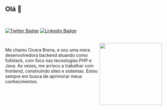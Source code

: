 
## Olá 👋

<br>

[![Twitter Badge](https://img.shields.io/badge/-twitter-%231DA1F2?style=for-the-badge&logo=twitter&logoColor=white)](https://twitter.com/ccbrens)
[![Linkedin Badge](https://img.shields.io/badge/-linkedin-%230077B5?style=for-the-badge&logo=linkedin&logoColor=white)](https://www.linkedin.com/in/cicerabrens/)

<br>

<img align="right" width="200px" src="https://i2.wp.com/allhtaccess.info/wp-content/uploads/2018/03/programming.gif?fit=1281%2C716&ssl=1">

<p>Me chamo Cícera Brena, e sou uma mera desenvolvedora backend atuando como fullstack, com foco nas tecnologias PHP e Java. As vezes, me arrisco a trabalhar com frontend, construindo sites e sistemas. Estou sempre em busca de aprimorar meus conhecimentos.
</p>